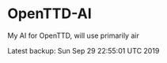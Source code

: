 # OpenTTD-AI
My AI for OpenTTD, will use primarily air

Latest backup: Sun Sep 29 22:55:01 UTC 2019
